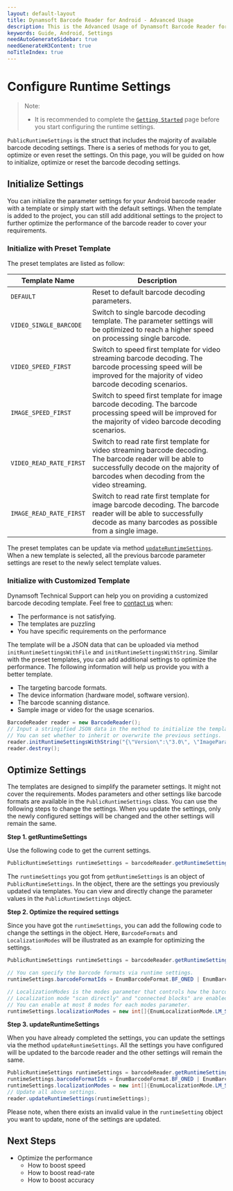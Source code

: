```yaml
---
layout: default-layout
title: Dynamsoft Barcode Reader for Android - Advanced Usage
description: This is the Advanced Usage of Dynamsoft Barcode Reader for Android SDK.
keywords: Guide, Android, Settings
needAutoGenerateSidebar: true
needGenerateH3Content: true
noTitleIndex: true
---
```


# Configure Runtime Settings

>Note:
>- It is recommended to complete the [`Getting Started`](user-guide.md) page before you start configuring the runtime settings.

`PublicRuntimeSettings` is the struct that includes the majority of available barcode decoding settings. There is a series of methods for you to get, optimize or even reset the settings. On this page, you will be guided on how to initialize, optimize or reset the barcode decoding settings.

## Initialize Settings

You can initialize the parameter settings for your Android barcode reader with a template or simply start with the default settings. When the template is added to the project, you can still add additional settings to the project to further optimize the performance of the barcode reader to cover your requirements.

### Initialize with Preset Template

The preset templates are listed as follow:

| Template Name | Description |
| ------------- | ----------- |
| `DEFAULT` | Reset to default barcode decoding parameters. |
| `VIDEO_SINGLE_BARCODE` | Switch to single barcode decoding template. The parameter settings will be optimized to reach a higher speed on processing single barcode. |
| `VIDEO_SPEED_FIRST` | Switch to speed first template for video streaming barcode decoding. The barcode processing speed will be improved for the majority of video barcode decoding scenarios. |
| `IMAGE_SPEED_FIRST` | Switch to speed first template for image barcode decoding. The barcode processing speed will be improved for the majority of video barcode decoding scenarios. |
| `VIDEO_READ_RATE_FIRST` | Switch to read rate first template for video streaming barcode decoding. The barcode reader will be able to successfully decode on the majority of barcodes when decoding from the video streaming. |
| `IMAGE_READ_RATE_FIRST` | Switch to read rate first template for image barcode decoding. The barcode reader will be able to successfully decode as many barcodes as possible from a single image. |

The preset templates can be update via method [`updateRuntimeSettings`](api-reference/primary-parameter-and-runtime-settings-basic.md#with-a-preset-template). When a new template is selected, all the previous barcode parameter settings are reset to the newly select template values.

### Initialize with Customized Template

Dynamsoft Technical Support can help you on providing a customized barcode decoding template. Feel free to <a href="https://www.dynamsoft.com/Company/Contact.aspx" target="_blank">contact us</a> when:

- The performance is not satisfying.
- The templates are puzzling
- You have specific requirements on the performance

The template will be a JSON data that can be uploaded via method `initRuntimeSettingsWithFile` and `initRuntimeSettingsWithString`. Similar with the preset templates, you can add additional settings to optimize the performance. The following information will help us provide you with a better template.

- The targeting barcode formats.
- The device information (hardware model, software version).
- The barcode scanning distance.
- Sample image or video for the usage scenarios.

```java
BarcodeReader reader = new BarcodeReader();
// Input a stringified JSON data in the method to initialize the template.
// You can set whether to inherit or overwrite the previous settings.
reader.initRuntimeSettingsWithString("{\"Version\":\"3.0\", \"ImageParameter\":{\"Name\":\"IP1\", \"BarcodeFormatIds\":[\"BF_QR_CODE\"], \"ExpectedBarcodesCount\":10}}", EnumConflictMode.CM_OVERWRITE);
reader.destroy();
```

## Optimize Settings

The templates are designed to simplify the parameter settings. It might not cover the requirements. Modes parameters and other settings like barcode formats are available in the `PublicRuntimeSettings` class. You can use the following steps to change the settings. When you update the settings, only the newly configured settings will be changed and the other settings will remain the same.

**Step 1. getRuntimeSettings**

Use the following code to get the current settings.

```java
PublicRuntimeSettings runtimeSettings = barcodeReader.getRuntimeSettings();
```

The `runtimeSettings` you got from `getRuntimeSettings` is an object of `PublicRuntimeSettings`. In the object, there are the settings you previously updated via templates. You can view and directly change the parameter values in the `PublicRuntimeSettings` object.

**Step 2. Optimize the required settings**

Since you have got the `runtimeSettings`, you can add the following code to change the settings in the object. Here, `BarcodeFormats` and `LocalizationModes` will be illustrated as an example for optimizing the settings.

```java
PublicRuntimeSettings runtimeSettings = barcodeReader.getRuntimeSettings();

// You can specify the barcode formats via runtime settings.
runtimeSettings.barcodeFormatIds = EnumBarcodeFormat.BF_ONED | EnumBarcodeFormat.BF_QR_CODE;

// LocalizationModes is the modes parameter that controls how the barcodes will be located.
// Localization mode "scan directly" and "connected blocks" are enabled here.
// You can enable at most 8 modes for each modes parameter.
runtimeSettings.localizationModes = new int[]{EnumLocalizationMode.LM_SCAN_DIRECTLY,EnumLocalizationMode.LM_CONNECTED_BLOCKS};
```

**Step 3. updateRuntimeSettings**

When you have already completed the settings, you can update the settings via the method `updateRuntimeSettings`. All the settings you have configured will be updated to the barcode reader and the other settings will remain the same.

```java
PublicRuntimeSettings runtimeSettings = barcodeReader.getRuntimeSettings();
runtimeSettings.barcodeFormatIds = EnumBarcodeFormat.BF_ONED | EnumBarcodeFormat.BF_QR_CODE;
runtimeSettings.localizationModes = new int[]{EnumLocalizationMode.LM_SCAN_DIRECTLY,EnumLocalizationMode.LM_CONNECTED_BLOCKS};
// Update all above settings.
reader.updateRuntimeSettings(runtimeSettings);
```

Please note, when there exists an invalid value in the `runtimeSetting` object you want to update, none of the settings are updated.

## Next Steps

- Optimize the performance
  - How to boost speed
  - How to boost read-rate
  - How to boost accuracy
